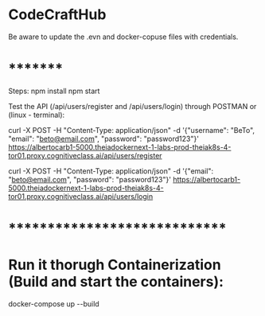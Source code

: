 # CodeCraftHub

Be aware to update the .evn and docker-copuse files with credentials.
# *******

Steps:
npm install
npm start

Test the API (/api/users/register and /api/users/login) through POSTMAN or (linux - terminal):

curl -X POST -H "Content-Type: application/json" -d '{"username": "BeTo", "email": "beto@email.com", "password": "password123"}' https://albertocarb1-5000.theiadockernext-1-labs-prod-theiak8s-4-tor01.proxy.cognitiveclass.ai/api/users/register

curl -X POST -H "Content-Type: application/json" -d '{"email": "beto@email.com", "password": "password123"}' https://albertocarb1-5000.theiadockernext-1-labs-prod-theiak8s-4-tor01.proxy.cognitiveclass.ai/api/users/login


# ****************************

# Run it thorugh Containerization (Build and start the containers):
docker-compose up --build
